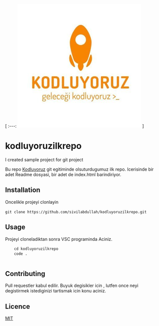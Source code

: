 [ :---: ![](https://raw.githubusercontent.com/Kodluyoruz/taskforce/git/git/markdown-nedir-nasil-kullaniriz-/figures/kodluyoruz_logo.jpg) ]
# kodluyoruzilkrepo
I created sample project for git project

Bu repo [Kodluyoruz](https://app.patika.dev/courses/git/odev1) git egitiminde olsuturdugumuz ilk repo. Icerisinde bir adet Readme dosyasi, bir adet de index.html barindiriyor.

## Installation 
Oncelikle projeyi clonlayin 

` git clone https://github.com/sivilabdullah/kodluyoruzilkrepo.git `

## Usage 

Projeyi cloneladiktan sonra VSC programinda Aciniz.

```
    cd kodluyoruzilkrepo
    code .
    
```
## Contributing

Pull requestler kabul edilir. Buyuk degisikler icin , lutfen once neyi degistirmek istediginizi tartismak icin konu aciniz.

## Licence

[MIT](https://github.com/sivilabdullah/kodluyoruzilkrepo/blob/main/LICENSE)


